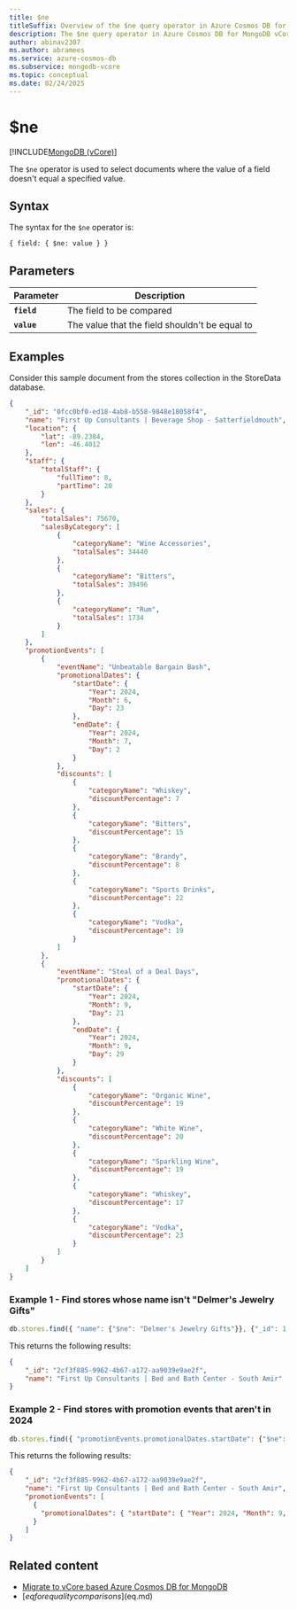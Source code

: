 ```yaml
---
title: $ne
titleSuffix: Overview of the $ne query operator in Azure Cosmos DB for MongoDB vCore
description: The $ne query operator in Azure Cosmos DB for MongoDB vCore returns documents where the value of a field doesn't equal a specified value
author: abinav2307
ms.author: abramees
ms.service: azure-cosmos-db
ms.subservice: mongodb-vcore
ms.topic: conceptual
ms.date: 02/24/2025
---
```


# $ne

[!INCLUDE[MongoDB (vCore)](~/reusable-content/ce-skilling/azure/includes/cosmos-db/includes/appliesto-mongodb-vcore.md)]

The `$ne` operator is used to select documents where the value of a field doesn't equal a specified value.

## Syntax

The syntax for the `$ne` operator is:

```mongodb
{ field: { $ne: value } }
```

## Parameters

| Parameter | Description |
| --- | --- |
| **`field`** | The field to be compared|
| **`value`** | The value that the field shouldn't be equal to|

## Examples
Consider this sample document from the stores collection in the StoreData database.

```json
{
    "_id": "0fcc0bf0-ed18-4ab8-b558-9848e18058f4",
    "name": "First Up Consultants | Beverage Shop - Satterfieldmouth",
    "location": {
        "lat": -89.2384,
        "lon": -46.4012
    },
    "staff": {
        "totalStaff": {
            "fullTime": 8,
            "partTime": 20
        }
    },
    "sales": {
        "totalSales": 75670,
        "salesByCategory": [
            {
                "categoryName": "Wine Accessories",
                "totalSales": 34440
            },
            {
                "categoryName": "Bitters",
                "totalSales": 39496
            },
            {
                "categoryName": "Rum",
                "totalSales": 1734
            }
        ]
    },
    "promotionEvents": [
        {
            "eventName": "Unbeatable Bargain Bash",
            "promotionalDates": {
                "startDate": {
                    "Year": 2024,
                    "Month": 6,
                    "Day": 23
                },
                "endDate": {
                    "Year": 2024,
                    "Month": 7,
                    "Day": 2
                }
            },
            "discounts": [
                {
                    "categoryName": "Whiskey",
                    "discountPercentage": 7
                },
                {
                    "categoryName": "Bitters",
                    "discountPercentage": 15
                },
                {
                    "categoryName": "Brandy",
                    "discountPercentage": 8
                },
                {
                    "categoryName": "Sports Drinks",
                    "discountPercentage": 22
                },
                {
                    "categoryName": "Vodka",
                    "discountPercentage": 19
                }
            ]
        },
        {
            "eventName": "Steal of a Deal Days",
            "promotionalDates": {
                "startDate": {
                    "Year": 2024,
                    "Month": 9,
                    "Day": 21
                },
                "endDate": {
                    "Year": 2024,
                    "Month": 9,
                    "Day": 29
                }
            },
            "discounts": [
                {
                    "categoryName": "Organic Wine",
                    "discountPercentage": 19
                },
                {
                    "categoryName": "White Wine",
                    "discountPercentage": 20
                },
                {
                    "categoryName": "Sparkling Wine",
                    "discountPercentage": 19
                },
                {
                    "categoryName": "Whiskey",
                    "discountPercentage": 17
                },
                {
                    "categoryName": "Vodka",
                    "discountPercentage": 23
                }
            ]
        }
    ]
}
```

### Example 1 - Find stores whose name isn't "Delmer's Jewelry Gifts"

```javascript
db.stores.find({ "name": {"$ne": "Delmer's Jewelry Gifts"}}, {"_id": 1, "name": 1}, {"limit": 1})
```

This returns the following results:
```json
{
    "_id": "2cf3f885-9962-4b67-a172-aa9039e9ae2f",
    "name": "First Up Consultants | Bed and Bath Center - South Amir"
}
```

### Example 2 - Find stores with promotion events that aren't in 2024

```javascript
db.stores.find({ "promotionEvents.promotionalDates.startDate": {"$ne": "2024"}}, {"name": 1, "promotionEvents.promotionalDates.startDate": 1}, {"limit": 1})
```

This returns the following results:
```json
{
    "_id": "2cf3f885-9962-4b67-a172-aa9039e9ae2f",
    "name": "First Up Consultants | Bed and Bath Center - South Amir",
    "promotionEvents": [
      {
        "promotionalDates": { "startDate": { "Year": 2024, "Month": 9, "Day": 21 } }
      }
    ]
}
```

## Related content

- [Migrate to vCore based Azure Cosmos DB for MongoDB](https://aka.ms/migrate-to-azure-cosmosdb-for-mongodb-vcore)
- [$eq for equality comparisons]($eq.md)
